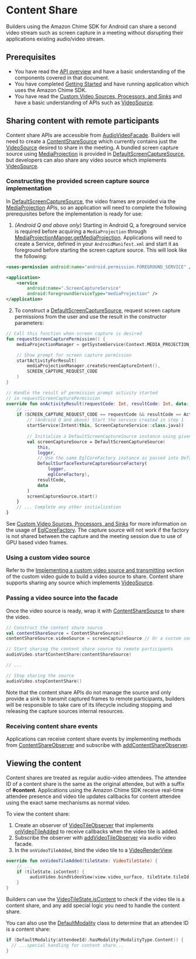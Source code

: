 # Content Share

Builders using the Amazon Chime SDK for Android can share a second video stream such as screen capture in a meeting without disrupting their applications existing audio/video stream.

## Prerequisites

* You have read the [API overview](https://github.com/aws/amazon-chime-sdk-android/blob/master/guides/api_overview.md) and have a basic understanding of the components covered in that document.
* You have completed [Getting Started](https://github.com/aws/amazon-chime-sdk-android/blob/master/guides/getting_started.md) and have running application which uses the Amazon Chime SDK.
* You have read the [Custom Video Sources, Processors, and Sinks](https://github.com/aws/amazon-chime-sdk-android/blob/master/guides/custom_video.md) and have a basic understanding of APIs such as [VideoSource](https://aws.github.io/amazon-chime-sdk-android/amazon-chime-sdk/com.amazonaws.services.chime.sdk.meetings.audiovideo.video/-video-source/index.html).

## Sharing content with remote participants

Content share APIs are accessible from [AudioVideoFacade](https://aws.github.io/amazon-chime-sdk-android/amazon-chime-sdk/com.amazonaws.services.chime.sdk.meetings.audiovideo/-audio-video-facade.html). Builders will need to create a [ContentShareSource](https://aws.github.io/amazon-chime-sdk-android/amazon-chime-sdk/com.amazonaws.services.chime.sdk.meetings.audiovideo.contentshare/-content-share-source/index.html) which currently contains just the [VideoSource](https://aws.github.io/amazon-chime-sdk-android/amazon-chime-sdk/com.amazonaws.services.chime.sdk.meetings.audiovideo.video/-video-source/index.html) desired to share in the meeting. A bundled screen capture source using [MediaProjection](https://developer.android.com/reference/android/media/projection/MediaProjection) is provided in [DefaultScreenCaptureSource](https://aws.github.io/amazon-chime-sdk-android/amazon-chime-sdk/com.amazonaws.services.chime.sdk.meetings.audiovideo.video.capture/-default-screen-capture-source/index.html), but developers can also share any video source which implements [VideoSource](https://aws.github.io/amazon-chime-sdk-android/amazon-chime-sdk/com.amazonaws.services.chime.sdk.meetings.audiovideo.video/-video-source/index.html).

### Constructing the provided screen capture source implementation

In [DefaultScreenCaptureSource](https://aws.github.io/amazon-chime-sdk-android/amazon-chime-sdk/com.amazonaws.services.chime.sdk.meetings.audiovideo.video.capture/-default-screen-capture-source/index.html), the video frames are provided via the [MediaProjection](https://developer.android.com/reference/android/media/projection/MediaProjection) APIs, so an application will need to complete the following prerequisites before the implementation is ready for use:

1. *(Android Q and above only)* Starting in Android Q, a foreground service is required before acquiring a `MediaProjection` through [MediaProjectionManger.getMediaProjection](https://developer.android.com/reference/android/media/projection/MediaProjectionManager). Applications will need to create a Service, defined in your `AndroidManifest.xml` and start it as foreground before starting the screen capture source.  This will look like the following:

```xml
<uses-permission android:name="android.permission.FOREGROUND_SERVICE" />

<application>
    <service
        android:name=".ScreenCaptureService"
        android:foregroundServiceType="mediaProjection" />
</application>
```

2. To construct a [DefaultScreenCaptureSource](https://aws.github.io/amazon-chime-sdk-android/amazon-chime-sdk/com.amazonaws.services.chime.sdk.meetings.audiovideo.video.capture/-default-screen-capture-source/index.html), request screen capture permissions from the user and use the result in the constructor parameters:

```kotlin
// Call this function when screen capture is desired
fun requestScreenCapturePermission() {
    mediaProjectionManager = getSystemService(Context.MEDIA_PROJECTION_SERVICE) as MediaProjectionManager

    // Show prompt for screen capture permission
    startActivityForResult(
        mediaProjectionManager.createScreenCaptureIntent(),
        SCREEN_CAPTURE_REQUEST_CODE
    )
}

// Handle the result of permission prompt activity started
// in requestScreenCapturePermission
override fun onActivityResult(requestCode: Int, resultCode: Int, data: Intent?) {
    // ...
    if (SCREEN_CAPTURE_REQUEST_CODE == requestCode && resultCode == Activity.RESULT_OK && data != null) {
        // (Android Q and above) Start the service created in step 1
        startService(Intent(this, ScreenCaptureService::class.java))
 
        // Initialize a DefaultScreenCaptureSource instance using given result
        val screenCaptureSource = DefaultScreenCaptureSource(
            this,
            logger,
            // Use the same EglCoreFactory instance as passed into DefaultMeetingSession
            DefaultSurfaceTextureCaptureSourceFactory(
                logger,
                eglCoreFactory),
            resultCode,
            data
        )
        screenCaptureSource.start()
    }
    // ... Complete any other initialization
}
```

See [Custom Video Sources, Processors, and Sinks](https://github.com/aws/amazon-chime-sdk-android/blob/master/guides/custom_video.md) for more information on the usage of [EglCoreFactory](https://aws.github.io/amazon-chime-sdk-android/amazon-chime-sdk/com.amazonaws.services.chime.sdk.meetings.audiovideo.video.gl/-egl-core-factory/index.html). The capture source will not work if the factory is not shared between the capture and the meeting session due to use of GPU based video frames.

### Using a custom video source

Refer to the [Implementing a custom video source and transmitting](https://github.com/aws/amazon-chime-sdk-android/blob/master/guides/custom_video.md#implementing-a-custom-video-source-and-transmitting) section of the custom video guide to build a video source to share.  Content share supports sharing any source which implements [VideoSource](https://aws.github.io/amazon-chime-sdk-android/amazon-chime-sdk/com.amazonaws.services.chime.sdk.meetings.audiovideo.video/-video-source/index.html).

### Passing a video source into the facade
Once the video source is ready, wrap it with [ContentShareSource](https://aws.github.io/amazon-chime-sdk-android/amazon-chime-sdk/com.amazonaws.services.chime.sdk.meetings.audiovideo.contentshare/-content-share-source/index.html) to share the video.

```kotlin
// Construct the content share source
val contentShareSource = ContentShareSource()
contentShareSource.videoSource = screenCaptureSource // Or a custom source

// Start sharing the content share source to remote participants
audioVideo.startContentShare(contentShareSource)

// ...

// Stop sharing the source
audioVideo.stopContentShare()
```

Note that the content share APIs do not manage the source and only provide a sink to transmit captured frames to remote participants, builders will be responsible to take care of its lifecycle including stopping and releasing the capture sources internal resources.

### Receiving content share events

Applications can receive content share events by implementing methods from [ContentShareObserver](https://aws.github.io/amazon-chime-sdk-android/amazon-chime-sdk/com.amazonaws.services.chime.sdk.meetings.audiovideo.contentshare/-content-share-observer/index.html) and subscribe with [addContentShareObserver](https://aws.github.io/amazon-chime-sdk-android/amazon-chime-sdk/com.amazonaws.services.chime.sdk.meetings.audiovideo.contentshare/-content-share-controller/add-content-share-observer.html).


## Viewing the content

Content shares are treated as regular audio-video attendees. The attendee ID of a content share is the same as the original attendee, but with a suffix of **#content**. Applications using the Amazon Chime SDK receive real-time attendee presence and video tile updates callbacks for content attendee using the exact same mechanisms as normal video.

To view the content share:
1. Create an observer of [VideoTileObserver](https://aws.github.io/amazon-chime-sdk-android/amazon-chime-sdk/com.amazonaws.services.chime.sdk.meetings.audiovideo.video/-video-tile-observer/index.html) that implements [onVideoTileAdded](https://aws.github.io/amazon-chime-sdk-android/amazon-chime-sdk/com.amazonaws.services.chime.sdk.meetings.audiovideo.video/-video-tile-observer/on-video-tile-added.html) to receive callbacks when the video tile is added.
1. Subscribe the observer with [addVideoTileObserver](https://aws.github.io/amazon-chime-sdk-android/amazon-chime-sdk/com.amazonaws.services.chime.sdk.meetings.audiovideo.video/-video-tile-controller-facade/add-video-tile-observer.html) via audio video facade.
1. In the `onVideoTileAdded`, bind the video tile to a [VideoRenderView](https://aws.github.io/amazon-chime-sdk-android/amazon-chime-sdk/com.amazonaws.services.chime.sdk.meetings.audiovideo.video/-video-render-view.html).

```kotlin
override fun onVideoTileAdded(tileState: VideoTileState) {
    // ...
    if (tileState.isContent) {
         audioVideo.bindVideoView(view.video_surface, tileState.tileId)
    }
}
```

Builders can use the [VideoTileState.isContent](https://aws.github.io/amazon-chime-sdk-android/amazon-chime-sdk/com.amazonaws.services.chime.sdk.meetings.audiovideo.video/-video-tile-state/is-content.html) to check if the video tile is a content share, and any add special logic you need to handle the content share.

You can also use the [DefaultModality](https://aws.github.io/amazon-chime-sdk-android/amazon-chime-sdk/com.amazonaws.services.chime.sdk.meetings.utils/-default-modality/index.html) class to determine that an attendee ID is a content share:

```kotlin
if (DefaultModality(attendeeId).hasModality(ModalityType.Content)) {
  // ...special handling for content share...
}

```
